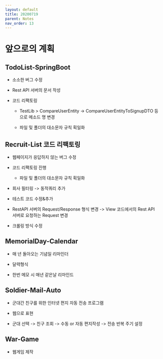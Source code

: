 ```yaml
---
layout: default
title: 20200719
parent: Notes
nav_order: 13
---
```


# 앞으로의 계획

## TodoList-SpringBoot

* 소소한 버그 수정

* Rest API 서버의 문서 작성

* 코드 리팩토링
    
    * TestLib > CompareUserEntity -> CompareUserEntityToSignupDTO 등으로 메소드 명 변경

    * 파일 및 폴더의 대소문자 규칙 획일화

## Recruit-List 코드 리팩토링

* 웹페이지가 응답하지 않는 버그 수정

* 코드 리팩토링 진행

    * 파일 및 폴더의 대소문자 규칙 획일화
    
* 회사 필터링 -> 동적쿼리 추가

* 테스트 코드 수정&추가

* RestAPI 서버의 Request/Response 형식 변경 -> View 코드에서의 Rest API 서버로 요청하는 Request 변경

* 크롤링 방식 수정

## MemorialDay-Calendar

* 매 년 돌아오는 기념일 리마인더

* 달력형식

* 한번 메모 시 매년 같은날 리마인드

## Soldier-Mail-Auto

* 군대간 친구를 위한 인터넷 편지 자동 전송 프로그램

* 웹으로 표현

* 군대 선택 -> 친구 조회 -> 수동 or 자동 편지작성 -> 전송 반복 주기 설정

## War-Game

* 웹게임 제작
